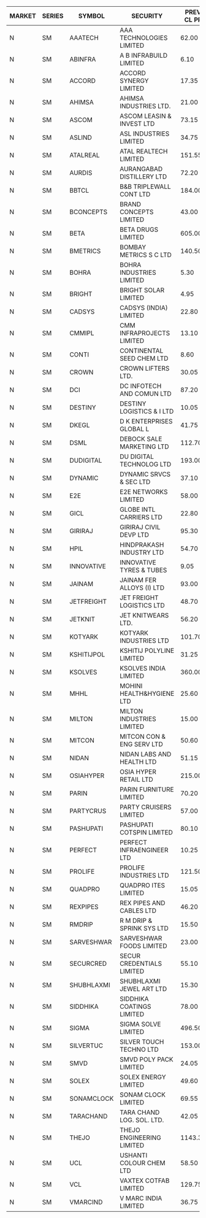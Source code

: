 


| MARKET | SERIES | SYMBOL | SECURITY | PREV CL PR | OPEN PRICE | HIGH PRICE | LOW PRICE | CLOSE PRICE | NET TRDVAL | NET TRDQTY | CORP IND | HI 52 WK | LO 52 WK |
| ----- | ----- | ----- | ----- | ----- | ----- | ----- | ----- | ----- | ----- | ----- | ----- | ----- | ----- |
| N | SM | AAATECH | AAA TECHNOLOGIES LIMITED | 62.00 | 61.00 | 61.00 | 61.00 | 61.00 | 183000.00 | 3000 |  | 72.45 | 42.00 |
| N | SM | ABINFRA | A B INFRABUILD LIMITED | 6.10 | 5.80 | 5.80 | 5.80 | 5.80 | 23200.00 | 4000 |  | 11.15 | 5.00 |
| N | SM | ACCORD | ACCORD SYNERGY LIMITED | 17.35 | 16.50 | 16.50 | 16.50 | 16.50 | 66000.00 | 4000 |  | 24.05 | 14.45 |
| N | SM | AHIMSA | AHIMSA INDUSTRIES LTD. | 21.00 | 21.00 | 21.00 | 21.00 | 21.00 | 126000.00 | 6000 |  | 23.25 | 16.00 |
| N | SM | ASCOM | ASCOM LEASIN & INVEST LTD | 73.15 | 69.55 | 69.55 | 69.55 | 69.55 | 1391000.00 | 20000 |  | 81.00 | 30.00 |
| N | SM | ASLIND | ASL INDUSTRIES LIMITED | 34.75 | 36.45 | 36.45 | 36.45 | 36.45 | 291600.00 | 8000 |  | 36.45 | 11.00 |
| N | SM | ATALREAL | ATAL REALTECH LIMITED | 151.55 | 153.10 | 153.95 | 147.50 | 149.90 | 8830720.00 | 59200 |  | 188.40 | 30.95 |
| N | SM | AURDIS | AURANGABAD DISTILLERY LTD | 72.20 | 72.00 | 72.00 | 72.00 | 72.00 | 144000.00 | 2000 |  | 86.00 | 29.60 |
| N | SM | BBTCL | B&B TRIPLEWALL CONT LTD | 184.00 | 184.00 | 184.00 | 184.00 | 184.00 | 552000.00 | 3000 |  | 184.00 | 39.50 |
| N | SM | BCONCEPTS | BRAND CONCEPTS LIMITED | 43.00 | 41.00 | 41.20 | 41.00 | 41.15 | 370050.00 | 9000 |  | 48.00 | 15.60 |
| N | SM | BETA | BETA DRUGS LIMITED | 605.00 | 597.00 | 600.00 | 590.00 | 593.35 | 1188380.00 | 2000 |  | 665.00 | 104.80 |
| N | SM | BMETRICS | BOMBAY METRICS S C LTD | 140.50 | 134.00 | 134.00 | 132.00 | 132.00 | 480000.00 | 3600 |  | 144.10 | 117.90 |
| N | SM | BOHRA | BOHRA INDUSTRIES LIMITED | 5.30 | 5.55 | 5.55 | 5.55 | 5.55 | 55500.00 | 10000 |  | 7.25 | 1.20 |
| N | SM | BRIGHT | BRIGHT SOLAR LIMITED | 4.95 | 4.95 | 5.05 | 4.95 | 5.00 | 1055550.00 | 210000 |  | 15.55 | 4.60 |
| N | SM | CADSYS | CADSYS (INDIA) LIMITED | 22.80 | 22.00 | 22.00 | 22.00 | 22.00 | 44000.00 | 2000 |  | 36.90 | 18.10 |
| N | SM | CMMIPL | CMM INFRAPROJECTS LIMITED | 13.10 | 13.50 | 13.75 | 13.50 | 13.75 | 205500.00 | 15000 |  | 21.05 | 2.80 |
| N | SM | CONTI | CONTINENTAL SEED CHEM LTD | 8.60 | 9.00 | 9.00 | 8.40 | 8.40 | 297636.90 | 33330 |  | 10.35 | 5.20 |
| N | SM | CROWN | CROWN LIFTERS LTD. | 30.05 | 28.55 | 28.55 | 28.55 | 28.55 | 142750.00 | 5000 |  | 162.00 | 25.05 |
| N | SM | DCI | DC INFOTECH AND COMUN LTD | 87.20 | 85.00 | 85.00 | 85.00 | 85.00 | 255000.00 | 3000 |  | 96.75 | 40.00 |
| N | SM | DESTINY | DESTINY LOGISTICS & I LTD | 10.05 | 10.05 | 10.05 | 10.05 | 10.05 | 120600.00 | 12000 |  | 15.35 | 9.35 |
| N | SM | DKEGL | D K ENTERPRISES GLOBAL L | 41.75 | 40.00 | 40.00 | 39.00 | 39.00 | 708600.00 | 18000 |  | 50.40 | 35.10 |
| N | SM | DSML | DEBOCK SALE MARKETING LTD | 112.70 | 113.00 | 118.30 | 113.00 | 118.30 | 12013800.00 | 102000 |  | 118.30 | 5.75 |
| N | SM | DUDIGITAL | DU DIGITAL TECHNOLOG LTD | 193.00 | 202.50 | 202.50 | 202.50 | 202.50 | 405000.00 | 2000 |  | 202.50 | 95.00 |
| N | SM | DYNAMIC | DYNAMIC SRVCS & SEC LTD | 37.10 | 40.80 | 40.80 | 40.80 | 40.80 | 81600.00 | 2000 |  | 49.80 | 35.00 |
| N | SM | E2E | E2E NETWORKS LIMITED | 58.00 | 58.00 | 58.00 | 57.00 | 57.00 | 926000.00 | 16000 |  | 65.00 | 36.00 |
| N | SM | GICL | GLOBE INTL CARRIERS LTD | 22.80 | 23.90 | 23.90 | 23.90 | 23.90 | 179250.00 | 7500 |  | 23.90 | 16.90 |
| N | SM | GIRIRAJ | GIRIRAJ CIVIL DEVP LTD | 95.30 | 100.05 | 100.05 | 100.05 | 100.05 | 120060.00 | 1200 |  | 100.05 | 63.65 |
| N | SM | HPIL | HINDPRAKASH INDUSTRY LTD | 54.70 | 52.20 | 52.20 | 52.20 | 52.20 | 156600.00 | 3000 |  | 93.90 | 45.40 |
| N | SM | INNOVATIVE | INNOVATIVE TYRES & TUBES | 9.05 | 8.60 | 9.00 | 8.60 | 9.00 | 79800.00 | 9000 |  | 20.45 | 7.00 |
| N | SM | JAINAM | JAINAM FER ALLOYS (I) LTD | 93.00 | 93.00 | 93.00 | 93.00 | 93.00 | 186000.00 | 2000 |  | 107.75 | 69.70 |
| N | SM | JETFREIGHT | JET FREIGHT LOGISTICS LTD | 48.70 | 48.00 | 50.00 | 48.00 | 48.00 | 584000.00 | 12000 |  | 56.65 | 13.30 |
| N | SM | JETKNIT | JET KNITWEARS LTD. | 56.20 | 59.00 | 59.00 | 59.00 | 59.00 | 265500.00 | 4500 |  | 59.00 | 18.00 |
| N | SM | KOTYARK | KOTYARK INDUSTRIES LTD | 101.70 | 100.00 | 102.90 | 97.00 | 100.00 | 13207200.00 | 134000 |  | 112.60 | 67.90 |
| N | SM | KSHITIJPOL | KSHITIJ POLYLINE LIMITED | 31.25 | 29.80 | 29.80 | 29.80 | 29.80 | 417140.40 | 13998 |  | 45.65 | 19.85 |
| N | SM | KSOLVES | KSOLVES INDIA LIMITED | 360.00 | 367.95 | 375.00 | 360.00 | 366.00 | 4380780.00 | 12000 |  | 1718.20 | 295.00 |
| N | SM | MHHL | MOHINI HEALTH&HYGIENE LTD | 25.60 | 25.00 | 25.00 | 24.95 | 24.95 | 374850.00 | 15000 |  | 39.50 | 17.10 |
| N | SM | MILTON | MILTON INDUSTRIES LIMITED | 15.00 | 15.00 | 15.00 | 15.00 | 15.00 | 66000.00 | 4400 |  | 27.05 | 10.65 |
| N | SM | MITCON | MITCON CON & ENG SERV LTD | 50.60 | 53.10 | 53.10 | 53.10 | 53.10 | 318600.00 | 6000 |  | 64.95 | 33.10 |
| N | SM | NIDAN | NIDAN LABS AND HEALTH LTD | 51.15 | 51.15 | 53.00 | 48.80 | 50.00 | 7680450.00 | 152000 |  | 70.70 | 48.80 |
| N | SM | OSIAHYPER | OSIA HYPER RETAIL LTD | 215.00 | 220.00 | 230.00 | 219.95 | 230.00 | 1263180.00 | 5600 |  | 257.00 | 117.00 |
| N | SM | PARIN | PARIN FURNITURE LIMITED | 70.20 | 72.00 | 72.00 | 72.00 | 72.00 | 144000.00 | 2000 |  | 77.90 | 44.00 |
| N | SM | PARTYCRUS | PARTY CRUISERS LIMITED | 57.00 | 57.00 | 59.85 | 55.25 | 59.60 | 4308500.00 | 74000 |  | 60.00 | 16.50 |
| N | SM | PASHUPATI | PASHUPATI COTSPIN LIMITED | 80.10 | 83.00 | 83.00 | 80.15 | 81.00 | 2596960.00 | 32000 |  | 99.00 | 50.00 |
| N | SM | PERFECT | PERFECT INFRAENGINEER LTD | 10.25 | 10.00 | 10.00 | 10.00 | 10.00 | 120000.00 | 12000 |  | 12.00 | 8.25 |
| N | SM | PROLIFE | PROLIFE INDUSTRIES LTD | 121.50 | 115.45 | 121.90 | 115.45 | 121.90 | 1058400.00 | 9000 |  | 131.60 | 39.75 |
| N | SM | QUADPRO | QUADPRO ITES LIMITED | 15.05 | 15.05 | 15.05 | 14.60 | 14.70 | 533400.00 | 36000 |  | 18.80 | 11.25 |
| N | SM | REXPIPES | REX PIPES AND CABLES LTD | 46.20 | 47.95 | 49.90 | 46.05 | 48.80 | 2307400.00 | 48000 |  | 64.35 | 26.00 |
| N | SM | RMDRIP | R M DRIP & SPRINK SYS LTD | 15.50 | 16.25 | 16.25 | 16.25 | 16.25 | 32500.00 | 2000 |  | 53.10 | 14.75 |
| N | SM | SARVESHWAR | SARVESHWAR FOODS LIMITED | 23.00 | 22.60 | 22.85 | 22.60 | 22.85 | 72720.00 | 3200 |  | 37.85 | 11.70 |
| N | SM | SECURCRED | SECUR CREDENTIALS LIMITED | 55.10 | 52.35 | 52.35 | 52.35 | 52.35 | 94230.00 | 1800 |  | 60.80 | 12.00 |
| N | SM | SHUBHLAXMI | SHUBHLAXMI JEWEL ART LTD | 15.30 | 15.50 | 16.00 | 15.00 | 15.00 | 77500.00 | 5000 |  | 26.80 | 11.20 |
| N | SM | SIDDHIKA | SIDDHIKA COATINGS LIMITED | 78.00 | 78.00 | 78.00 | 77.00 | 77.00 | 310000.00 | 4000 |  | 94.00 | 45.00 |
| N | SM | SIGMA | SIGMA SOLVE LIMITED | 496.50 | 500.00 | 500.00 | 471.70 | 471.70 | 2006520.00 | 4200 |  | 615.00 | 33.80 |
| N | SM | SILVERTUC | SILVER TOUCH TECHNO LTD | 153.00 | 153.20 | 156.00 | 153.00 | 153.00 | 2015200.00 | 13000 |  | 194.80 | 72.00 |
| N | SM | SMVD | SMVD POLY PACK LIMITED | 24.05 | 23.20 | 25.00 | 23.15 | 23.15 | 331600.00 | 14000 |  | 25.65 | 7.40 |
| N | SM | SOLEX | SOLEX ENERGY LIMITED | 49.60 | 52.05 | 52.05 | 52.05 | 52.05 | 208200.00 | 4000 |  | 68.45 | 26.30 |
| N | SM | SONAMCLOCK | SONAM CLOCK LIMITED | 69.55 | 70.00 | 70.00 | 69.60 | 69.75 | 628050.00 | 9000 |  | 70.20 | 39.00 |
| N | SM | TARACHAND | TARA CHAND LOG. SOL. LTD. | 42.05 | 43.85 | 43.90 | 42.00 | 42.00 | 259500.00 | 6000 |  | 52.35 | 26.00 |
| N | SM | THEJO | THEJO ENGINEERING LIMITED | 1143.35 | 1131.20 | 1143.00 | 1100.00 | 1102.00 | 3193650.00 | 2850 |  | 3950.00 | 826.00 |
| N | SM | UCL | USHANTI COLOUR CHEM LTD | 58.50 | 50.00 | 58.70 | 50.00 | 51.70 | 644600.00 | 12000 |  | 61.60 | 25.00 |
| N | SM | VCL | VAXTEX COTFAB LIMITED | 129.75 | 136.20 | 136.20 | 136.20 | 136.20 | 408600.00 | 3000 |  | 136.20 | 17.85 |
| N | SM | VMARCIND | V MARC INDIA LIMITED | 36.75 | 35.95 | 36.60 | 35.00 | 36.60 | 751350.00 | 21000 |  | 45.00 | 25.35 |



